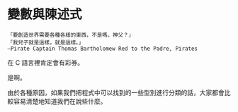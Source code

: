 # 變數與陳述式

```
「要創造世界需要各種各樣的東西，不是嗎，神父？」 
「我兒子就是這樣，就是這樣。」
—Pirate Captain Thomas Bartholomew Red to the Padre, Pirates
```

在 C 語言裡肯定會有彩券。

是啊。

由於各種原因，如果我們把程式中可以找到的一些型別進行分類的話，大家都會比較容易清楚地知道我們在說些什麼。
